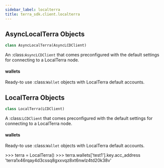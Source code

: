 ```yaml
---
sidebar_label: localterra
title: terra_sdk.client.localterra
---
```


## AsyncLocalTerra Objects

```python
class AsyncLocalTerra(AsyncLCDClient)
```

An :class:`AsyncLCDClient` that comes preconfigured with the default settings for
connecting to a LocalTerra node.

#### wallets

Ready-to use :class:`Wallet` objects with LocalTerra default accounts.

## LocalTerra Objects

```python
class LocalTerra(LCDClient)
```

A :class:`LCDClient` that comes preconfigured with the default settings for
connecting to a LocalTerra node.

#### wallets

Ready-to use :class:`Wallet` objects with LocalTerra default accounts.

&gt;&gt;&gt; terra = LocalTerra()
&gt;&gt;&gt; terra.wallets[&#x27;test1&#x27;].key.acc_address
&#x27;terra1x46rqay4d3cssq8gxxvqz8xt6nwlz4td20k38v&#x27;

